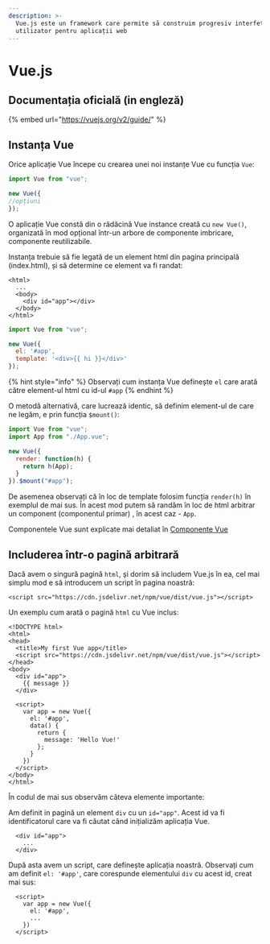 ```yaml
---
description: >-
  Vue.js este un framework care permite să construim progresiv interfețe de
  utilizator pentru aplicații web
---
```


# Vue.js

## Documentația oficială \(in engleză\)

{% embed url="https://vuejs.org/v2/guide/" %}

## Instanța Vue

Orice aplicație Vue începe cu crearea unei noi instanțe Vue cu funcția `Vue`:

```javascript
import Vue from "vue";

new Vue({
//opțiuni
});
```

O aplicație Vue constă din o rădăcină Vue instance creată cu `new Vue()`, organizată în mod opțional într-un arbore de componente imbricare, componente reutilizabile. 

Instanța trebuie să fie legată de un element html din pagina principală \(index.html\), și să determine ce element va fi randat:

```markup
<html>
  ...
  <body>
    <div id="app"></div>
  </body>
</html>
```

```javascript
import Vue from "vue";

new Vue({
  el: '#app',
  template: '<div>{{ hi }}</div>'
});
```

{% hint style="info" %}
Observați cum instanța Vue definește `el` care arată către element-ul html cu id-ul `#app`
{% endhint %}

O metodă alternativă, care lucrează identic, să definim element-ul de care ne legăm, e prin funcția `$mount()`:

```javascript
import Vue from "vue";
import App from "./App.vue";

new Vue({
  render: function(h) {
    return h(App);
  }
}).$mount("#app");

```

De asemenea observați că în loc de template folosim funcția `render(h)` în exemplul de mai sus. În acest mod putem să randăm în loc de html arbitrar un component \(componentul primar\) , în acest caz - `App`. 

Componentele Vue sunt explicate mai detaliat în [Componente Vue](componente-vue.md)

## Includerea într-o pagină arbitrară

Dacă avem o singură pagină `html`, și dorim să includem Vue.js în ea, cel mai simplu mod e să introducem un script în pagina noastră:

```markup
<script src="https://cdn.jsdelivr.net/npm/vue/dist/vue.js"></script>
```

Un exemplu cum arată o pagină `html` cu Vue inclus:

```markup
<!DOCTYPE html>
<html>
<head>
  <title>My first Vue app</title>
  <script src="https://cdn.jsdelivr.net/npm/vue/dist/vue.js"></script>
</head>
<body>
  <div id="app">
    {{ message }}
  </div>

  <script>
    var app = new Vue({
      el: '#app',
      data() {
        return {
          message: 'Hello Vue!'
        };
      }
    })
  </script>
</body>
</html>
```

În codul de mai sus observăm câteva elemente importante:

Am definit in pagină un element `div` cu un `id="app"`. Acest id va fi identificatorul care va fi căutat când inițializăm aplicația Vue.

```markup
  <div id="app">
    ...
  </div>

```

După asta avem un script, care definește aplicația noastră. Observați cum am definit `el: '#app'`, care corespunde elementului `div` cu acest id, creat mai sus:

```markup
  <script>
    var app = new Vue({
      el: '#app',
      ...
    })
  </script>

```


